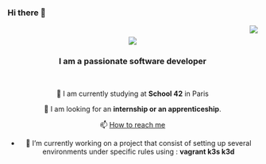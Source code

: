 ### Hi there 👋

<img align="right" src="https://visitor-badge.laobi.icu/badge?page_id=raphifou15.raphifou15" />

<h1 align="center"> 
    <img src="https://readme-typing-svg.herokuapp.com?font=Libre+Baskerville&weight=700&duration=4003&pause=5000&center=true&vCenter=true&random=false&width=435&lines=%F0%9F%91%8B+I+am+raphael+khelif+"/>
</h1>

<h3 align="center">I am a passionate software developer</h3>

<br/>

<div align="center">

🌱 I am currently studying at **School 42** in Paris

👯 I am looking for an **internship or an apprenticeship**.

📫 [How to reach me](https://fr.linkedin.com/in/rapha%C3%ABl-khelif-a93727112)

- 🔭 I’m currently working on a project that consist of setting up several environments under specific rules using : **vagrant k3s k3d**

</div>
<!--
**raphifou15/raphifou15** is a ✨ _special_ ✨ repository because its `README.md` (this file) appears on your GitHub profile.

Here are some ideas to get you started:

- 🔭 I’m currently working on ...
- 🌱 I’m currently learning ...
- 👯 I’m looking to collaborate on ...
- 🤔 I’m looking for help with ...
- 💬 Ask me about ...
- 📫 How to reach me: ...
- 😄 Pronouns: ...
- ⚡ Fun fact: ...
-->
